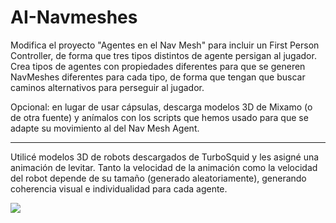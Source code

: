 # AI-Navmeshes
Modifica el proyecto "Agentes en el Nav Mesh" para incluir un First Person Controller, de forma que tres tipos distintos de agente persigan al jugador. Crea tipos de agentes con propiedades diferentes para que se generen NavMeshes diferentes para cada tipo, de forma que tengan que buscar caminos alternativos para perseguir al jugador.

Opcional: en lugar de usar cápsulas, descarga modelos 3D de Mixamo (o de otra fuente) y anímalos con los scripts que hemos usado para que se adapte su movimiento al del Nav Mesh Agent.

---

Utilicé modelos 3D de robots descargados de TurboSquid y les asigné una animación de levitar. Tanto la velocidad de la animación como la velocidad del robot depende de su tamaño (generado aleatoriamente), generando coherencia visual e individualidad para cada agente.

![](Gif-AINavmeshes.gif)
